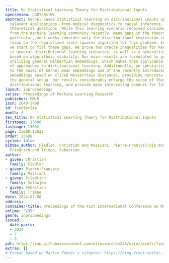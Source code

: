 ```yaml
---
title: On Statistical Learning Theory for Distributional Inputs
openreview: LGDYsBslWi
abstract: Kernel-based statistical learning on distributional inputs appears in many
  relevant applications, from medical diagnostics to causal inference, and poses intriguing
  theoretical questions. While this learning scenario received considerable attention
  from the machine learning community recently, many gaps in the theory remain. In
  particular, most works consider only the distributional regression setting, and
  focus on the regularized least-squares algorithm for this problem. In this work,
  we start to fill these gaps. We prove two oracle inequalities for kernel machines
  in general distributional learning scenarios, as well as a generalization result
  based on algorithmic stability. Our main results are formulated in great generality,
  utilizing general Hilbertian embeddings, which makes them applicable to a wide array
  of approaches to distributional learning. Additionally, we specialize our results
  to the cases of kernel mean embeddings and of the recently introduced Hilbertian
  embeddings based on sliced Wasserstein distances, providing concrete instances of
  the general setup. Our results considerably enlarge the scope of theoretically grounded
  distributional learning, and provide many interesting avenues for future work.
layout: inproceedings
series: Proceedings of Machine Learning Research
publisher: PMLR
issn: 2640-3498
id: fiedler24a
month: 0
tex_title: On Statistical Learning Theory for Distributional Inputs
firstpage: 13608
lastpage: 13632
page: 13608-13632
order: 13608
cycles: false
bibtex_author: Fiedler, Christian and Massiani, Pierre-Fran\c{c}ois and Solowjow,
  Friedrich and Trimpe, Sebastian
author:
- given: Christian
  family: Fiedler
- given: Pierre-François
  family: Massiani
- given: Friedrich
  family: Solowjow
- given: Sebastian
  family: Trimpe
date: 2024-07-08
address:
container-title: Proceedings of the 41st International Conference on Machine Learning
volume: '235'
genre: inproceedings
issued:
  date-parts:
  - 2024
  - 7
  - 8
pdf: https://raw.githubusercontent.com/mlresearch/v235/main/assets/fiedler24a/fiedler24a.pdf
extras: []
# Format based on Martin Fenner's citeproc: https://blog.front-matter.io/posts/citeproc-yaml-for-bibliographies/
---
```

